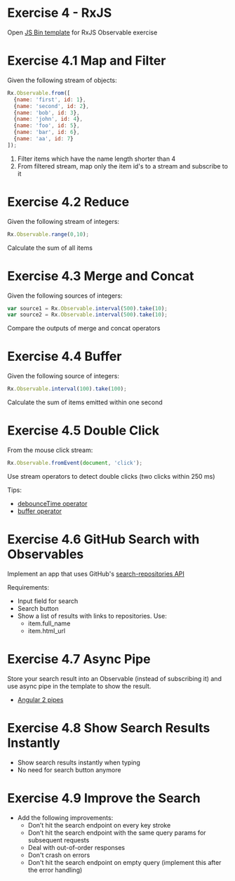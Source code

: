 # Exercise 4 - RxJS

Open [JS Bin template](http://jsbin.com/kepoyac/2/edit?html,js,console) for RxJS Observable exercise

# Exercise 4.1 Map and Filter
Given the following stream of objects:
```javascript
Rx.Observable.from([
  {name: 'first', id: 1},
  {name: 'second', id: 2},
  {name: 'bob', id: 3},
  {name: 'john', id: 4},
  {name: 'foo', id: 5},
  {name: 'bar', id: 6},
  {name: 'aa', id: 7}
]);
```
1. Filter items which have the name length shorter than 4
2. From filtered stream, map only the item id's to a stream and subscribe to it

# Exercise 4.2 Reduce
Given the following stream of integers:
```javascript
Rx.Observable.range(0,10);
```
Calculate the sum of all items

# Exercise 4.3 Merge and Concat
Given the following sources of integers:
```javascript
var source1 = Rx.Observable.interval(500).take(10);
var source2 = Rx.Observable.interval(500).take(10);
```
Compare the outputs of merge and concat operators

# Exercise 4.4 Buffer
Given the following source of integers:
```javascript
Rx.Observable.interval(100).take(100);
```
Calculate the sum of items emitted within one second

# Exercise 4.5 Double Click
From the mouse click stream:
```javascript
Rx.Observable.fromEvent(document, 'click');
```
Use stream operators to detect double clicks (two clicks within 250 ms)

Tips:
- [debounceTime operator](https://github.com/Reactive-Extensions/RxJS/blob/master/doc/api/core/operators/debounce.md)
- [buffer operator](https://github.com/Reactive-Extensions/RxJS/blob/master/doc/api/core/operators/buffer.md)

# Exercise 4.6 GitHub Search with Observables

Implement an app that uses GitHub's [search-repositories API](https://developer.github.com/v3/search/#search-repositories)

Requirements:
- Input field for search
- Search button
- Show a list of results with links to repositories. Use:
  - item.full_name
  - item.html_url

# Exercise 4.7 Async Pipe

Store your search result into an Observable (instead of subscribing it) and use async pipe in the template to show the result.

- [Angular 2 pipes](https://angular.io/docs/ts/latest/guide/pipes.html)

# Exercise 4.8 Show Search Results Instantly

- Show search results instantly when typing
- No need for search button anymore

# Exercise 4.9 Improve the Search
- Add the following improvements:
  - Don’t hit the search endpoint on every key stroke
  - Don’t hit the search endpoint with the same query params for subsequent requests
  - Deal with out-of-order responses
  - Don't crash on errors
  - Don't hit the search endpoint on empty query (implement this after the error handling)
